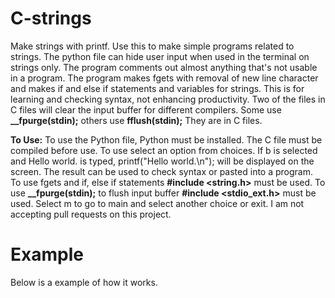 # C-strings
Make strings with printf.
Use this to make simple programs related to strings.
The python file can hide user input when used in the terminal on strings only.
The program comments out almost anything that's not usable in a program.
The program  makes fgets with removal of new line character
and makes if and else if statements and variables for strings.
This is for learning and checking syntax, not enhancing productivity.
Two of the files in C files will clear the input buffer for different compilers.
Some use **__fpurge(stdin);**  others use **fflush(stdin);** They are in C files.

**To Use:**
To use the Python file, Python must be installed. The C file must be compiled
before use.
To use select an option from choices. If b is selected and Hello world. is typed,
printf("Hello world.\n"); will be displayed on the screen.
The result can be used to check syntax or pasted into a program.
To use fgets and if, else if statements   **#include <string.h>**   must be used.
To use    **__fpurge(stdin);**  to flush input buffer  **#include <stdio_ext.h>**    must be used.
Select m to go to main and select another choice or exit.
I am not accepting pull requests on this project.
# Example 
Below is a example of how it works.



[
](https://github.com/mwiseca/C-strings/tree/cb3ad92a80343e935e7627af594811138c0105fb/Image)
